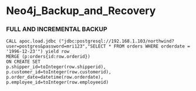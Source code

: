 # Neo4j_Backup_and_Recovery

### FULL AND INCREMENTAL BACKUP
```
CALL apoc.load.jdbc ("jdbc:postgresql://192.168.1.103/northwind?user=postgres&password=mri123","SELECT * FROM orders WHERE orderdate = '1996-12-23'") yield row 
MERGE (p:orders{id:row.orderid}) 
ON CREATE SET
p.shipper_id=toInteger(row.shipperid),
p.customer_id=toInteger(row.customerid),
p.order_date=datetime(row.orderdate),
p.employee_id=toInteger(row.employeeid)
```
